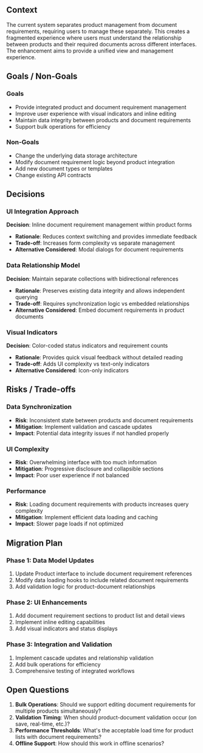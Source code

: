 ## Context

The current system separates product management from document requirements, requiring users to manage these separately. This creates a fragmented experience where users must understand the relationship between products and their required documents across different interfaces. The enhancement aims to provide a unified view and management experience.

## Goals / Non-Goals

### Goals

- Provide integrated product and document requirement management
- Improve user experience with visual indicators and inline editing
- Maintain data integrity between products and document requirements
- Support bulk operations for efficiency

### Non-Goals

- Change the underlying data storage architecture
- Modify document requirement logic beyond product integration
- Add new document types or templates
- Change existing API contracts

## Decisions

### UI Integration Approach

**Decision**: Inline document requirement management within product forms

- **Rationale**: Reduces context switching and provides immediate feedback
- **Trade-off**: Increases form complexity vs separate management
- **Alternative Considered**: Modal dialogs for document requirements

### Data Relationship Model

**Decision**: Maintain separate collections with bidirectional references

- **Rationale**: Preserves existing data integrity and allows independent querying
- **Trade-off**: Requires synchronization logic vs embedded relationships
- **Alternative Considered**: Embed document requirements in product documents

### Visual Indicators

**Decision**: Color-coded status indicators and requirement counts

- **Rationale**: Provides quick visual feedback without detailed reading
- **Trade-off**: Adds UI complexity vs text-only indicators
- **Alternative Considered**: Icon-only indicators

## Risks / Trade-offs

### Data Synchronization

- **Risk**: Inconsistent state between products and document requirements
- **Mitigation**: Implement validation and cascade updates
- **Impact**: Potential data integrity issues if not handled properly

### UI Complexity

- **Risk**: Overwhelming interface with too much information
- **Mitigation**: Progressive disclosure and collapsible sections
- **Impact**: Poor user experience if not balanced

### Performance

- **Risk**: Loading document requirements with products increases query complexity
- **Mitigation**: Implement efficient data loading and caching
- **Impact**: Slower page loads if not optimized

## Migration Plan

### Phase 1: Data Model Updates

1. Update Product interface to include document requirement references
2. Modify data loading hooks to include related document requirements
3. Add validation logic for product-document relationships

### Phase 2: UI Enhancements

1. Add document requirement sections to product list and detail views
2. Implement inline editing capabilities
3. Add visual indicators and status displays

### Phase 3: Integration and Validation

1. Implement cascade updates and relationship validation
2. Add bulk operations for efficiency
3. Comprehensive testing of integrated workflows

## Open Questions

1. **Bulk Operations**: Should we support editing document requirements for multiple products simultaneously?
2. **Validation Timing**: When should product-document validation occur (on save, real-time, etc.)?
3. **Performance Thresholds**: What's the acceptable load time for product lists with document requirements?
4. **Offline Support**: How should this work in offline scenarios?
